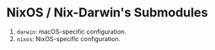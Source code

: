 # NixOS / Nix-Darwin's Submodules

1. `darwin`: macOS-specific configuration.
2. `nixos`: NixOS-specific configuration.

